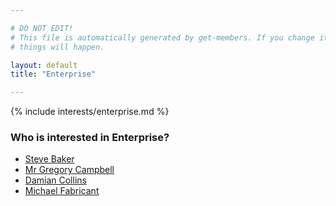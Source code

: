```yaml
---

# DO NOT EDIT!
# This file is automatically generated by get-members. If you change it, bad
# things will happen.

layout: default
title: "Enterprise"

---
```


{% include interests/enterprise.md %}

### Who is interested in Enterprise?


* [Steve Baker](../members/steve-baker.html)
* [Mr Gregory Campbell](../members/mr-gregory-campbell.html)
* [Damian Collins](../members/damian-collins.html)
* [Michael Fabricant](../members/michael-fabricant.html)
